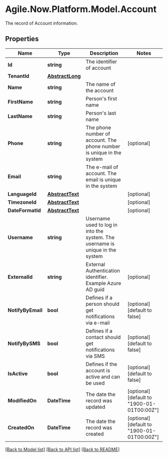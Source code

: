 # Agile.Now.Platform.Model.Account
The record of Account information.

## Properties

Name | Type | Description | Notes
------------ | ------------- | ------------- | -------------
**Id** | **string** | The identifier of account | 
**TenantId** | [**AbstractLong**](AbstractLong.md) |  | 
**Name** | **string** | The name of the account | 
**FirstName** | **string** | Person&#39;s first name | 
**LastName** | **string** | Person&#39;s last name | 
**Phone** | **string** | The phone number of account. The phone number is unique in the system | [optional] 
**Email** | **string** | The e-mail of account. The email is unique in the system | 
**LanguageId** | [**AbstractText**](AbstractText.md) |  | [optional] 
**TimezoneId** | [**AbstractText**](AbstractText.md) |  | [optional] 
**DateFormatId** | [**AbstractText**](AbstractText.md) |  | [optional] 
**Username** | **string** | Username used to log in into the system. The username is unique in the system | 
**ExternalId** | **string** | External Authentication identifier. Example Azure AD guid | [optional] 
**NotifyByEmail** | **bool** | Defines if a person should get notifications via e-mail | [optional] [default to false]
**NotifyBySMS** | **bool** | Defines if a contact should get notifications via SMS | [optional] [default to false]
**IsActive** | **bool** | Defines if the account is active and can be used | [optional] [default to false]
**ModifiedOn** | **DateTime** | The date the record was updated | [optional] [default to "1900-01-01T00:00Z"]
**CreatedOn** | **DateTime** | The date the record was created | [optional] [default to "1900-01-01T00:00Z"]

[[Back to Model list]](../README.md#documentation-for-models) [[Back to API list]](../README.md#documentation-for-api-endpoints) [[Back to README]](../README.md)

